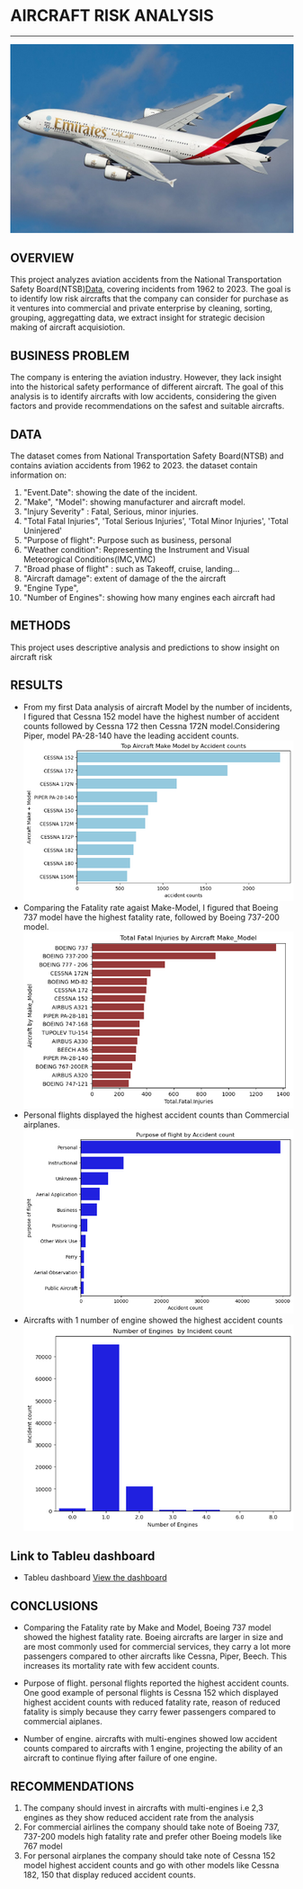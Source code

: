 # AIRCRAFT RISK ANALYSIS
***
![alternative](./images/aero.jpg)
## OVERVIEW
This project analyzes aviation accidents from the National Transportation Safety Board(NTSB)[Data](https://www.kaggle.com/datasets/khsamaha/aviation-accident-database-synopses), covering incidents from 1962 to 2023. The goal is to identify low risk aircrafts that the company can consider for purchase as it ventures into commercial and private enterprise by cleaning, sorting, grouping, aggregatting data, we extract insight for strategic decision making of aircraft acquisiotion.

## BUSINESS PROBLEM
The company is entering the aviation industry. However, they lack insight into the historical safety performance of different aircraft. The goal of this analysis is to identify aircrafts with low accidents, considering the given factors and provide recommendations on the safest and suitable aircrafts.

## DATA
The dataset comes from National Transportation Safety Board(NTSB) and contains aviation accidents from 1962 to 2023. the dataset contain information on:

1. "Event.Date": showing the date of the incident.
2. "Make", "Model": showing manufacturer and aircraft model.
3. "Injury Severity" : Fatal, Serious, minor injuries.
4. "Total Fatal Injuries", 'Total Serious Injuries', 'Total Minor Injuries', 'Total Uninjered'
5. "Purpose of flight": Purpose such as business, personal
6. "Weather condition": Representing the Instrument and Visual Meteorogical Conditions(IMC,VMC)
7. "Broad phase of flight" : such as Takeoff, cruise, landing...
8. "Aircraft damage": extent of damage of the the aircraft
9. "Engine Type",
10. "Number of Engines": showing how many engines each aircraft had

## METHODS
This project uses descriptive analysis and predictions to show insight on aircraft risk

## RESULTS
* From my first Data analysis of aircraft Model by the number of incidents, I figured that Cessna 152 model have the highest number of accident counts
followed by Cessna 172 then Cessna 172N model.Considering Piper, model PA-28-140 have the leading accident counts.
![alternative](./images/modelsbyaccident.png)
* Comparing the Fatality rate agaist Make-Model, I figured that Boeing 737 model have the highest fatality rate, followed by Boeing 737-200 model.
![alternative](./images/fatalityrate.png)
* Personal flights displayed the highest accident counts than Commercial airplanes.
![alternative](./images/purposeofflight.png)
* Aircrafts with 1 number of engine showed the highest accident counts
![alternative](./images/numberofengine.png)

## Link to Tableu dashboard
* Tableu dashboard [View the dashboard](https://public.tableau.com/app/profile/meshack.mboya/viz/AviationAccidentsDataAnalysis_17511174111600/AicraftAccidentsAnalysis)

## CONCLUSIONS
* Comparing the Fatality rate by Make and Model, Boeing 737 model showed the highest fatality rate. Boeing aircrafts are larger in size and are most commonly used for commercial services, they carry a lot more passengers compared to other aircrafts like Cessna, Piper, Beech. This increases its mortality rate with few accident counts.

* Purpose of flight. personal flights reported the highest accident counts. One good example of personal flights is Cessna 152 which displayed highest accident counts with reduced fatality rate, reason of reduced fatality is simply because they carry fewer passengers compared to commercial aiplanes.

* Number of engine. aircrafts with multi-engines showed low accident counts compared to aircrafts with 1 engine, projecting the ability of an aircraft to continue flying after failure of one engine.

## RECOMMENDATIONS
1. The company should invest in aircrafts with multi-engines i.e 2,3 engines as they show reduced accident rate from the analysis
2. For commercial airlines the company should take note of Boeing 737, 737-200 models high fatality rate and prefer other Boeing models like 767 model 
3. For personal airplanes the company should take note of Cessna 152 model highest accident counts and go with other models like Cessna 182, 150 that display reduced accident counts.
